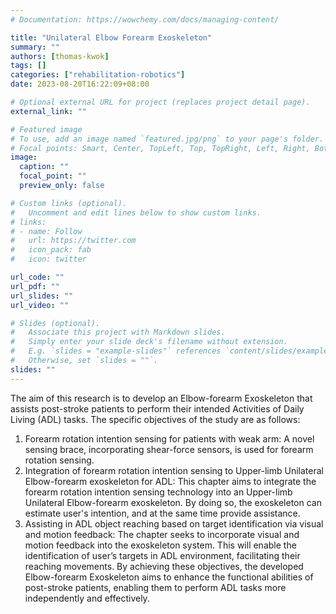```yaml
---
# Documentation: https://wowchemy.com/docs/managing-content/

title: "Unilateral Elbow Forearm Exoskeleton"
summary: ""
authors: [thomas-kwok]
tags: []
categories: ["rehabilitation-robotics"]
date: 2023-08-20T16:22:09+08:00

# Optional external URL for project (replaces project detail page).
external_link: ""

# Featured image
# To use, add an image named `featured.jpg/png` to your page's folder.
# Focal points: Smart, Center, TopLeft, Top, TopRight, Left, Right, BottomLeft, Bottom, BottomRight.
image:
  caption: ""
  focal_point: ""
  preview_only: false

# Custom links (optional).
#   Uncomment and edit lines below to show custom links.
# links:
# - name: Follow
#   url: https://twitter.com
#   icon_pack: fab
#   icon: twitter

url_code: ""
url_pdf: ""
url_slides: ""
url_video: ""

# Slides (optional).
#   Associate this project with Markdown slides.
#   Simply enter your slide deck's filename without extension.
#   E.g. `slides = "example-slides"` references `content/slides/example-slides.md`.
#   Otherwise, set `slides = ""`.
slides: ""
---
```


The aim of this research is to develop an Elbow-forearm Exoskeleton that assists post-stroke patients to perform their intended Activities of Daily Living (ADL) tasks. The specific objectives of the study are as follows:
1. Forearm rotation intention sensing for patients with weak arm: A novel sensing brace, incorporating shear-force sensors, is used for forearm rotation sensing.
2. Integration of forearm rotation intention sensing to Upper-limb Unilateral Elbow-forearm exoskeleton for ADL: This chapter aims to integrate the forearm rotation intention sensing technology into an Upper-limb Unilateral Elbow-forearm exoskeleton. By doing so, the exoskeleton can estimate user's intention, and at the same time provide assistance.
3. Assisting in ADL object reaching based on target identification via visual and motion feedback: The chapter seeks to incorporate visual and motion feedback into the exoskeleton system. This will enable the identification of user’s targets in ADL environment, facilitating their reaching movements. 
By achieving these objectives, the developed Elbow-forearm Exoskeleton aims to enhance the functional abilities of post-stroke patients, enabling them to perform ADL tasks more independently and effectively.
